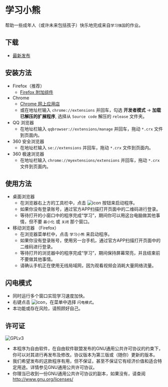 # 学习小熊
帮助一些成年人（或许未来包括孩子）快乐地完成来自`学习强国`的作业。

## 下载
* [最新发布](https://github.com/CN1984/LearningThePooh/releases)

## 安装方法
* Firefox（推荐）
  * [Firefox 附加组件](https://addons.mozilla.org/zh-CN/firefox/addon/%E5%AD%A6%E4%B9%A0%E5%B0%8F%E7%86%8A)
* Chrome
  * [Chrome 网上应用店](https://chrome.google.com/webstore/detail/idnlblbfphcnipfoonolpfgglnaeodml)
  * 或在地址栏输入 `chrome://extensions` 并回车，勾选 **开发者模式** -> **加载已解压的扩展程序**, 选择从 `Source code` 解压的 `release` 文件夹。
* QQ 浏览器
  * 在地址栏输入 `qqbrowser://extensions/manage` 并回车，拖动 `*.crx` 文件到页面内。
* 360 安全浏览器
  * 在地址栏输入 `se://extensions` 并回车，拖动 `*.crx` 文件到页面内。
* 360 极速浏览器
  * 在地址栏输入 `chrome://myextensions/extensions` 并回车，拖动 `*.crx` 文件到页面内。

## 使用方法
* 桌面浏览器
  * 在浏览器右上方的工具栏中，点击 ![icon](https://github.com/CN1984/LearningThePooh/raw/master/release/img/16.png) 按钮来启动程序。
  * 如果你没有登录账号，通过官方APP扫描打开页面中的二维码进行登录。
  * 等待打开的小窗口中的程序完成“学习”，期间你可以用这台电脑做其他事情，但不要 `最小化` 或 `关闭` 那个窗口。
* 移动浏览器 （Firefox）
  * 在浏览器菜单栏中，点击 `学习小熊` 来启动程序。
  * 如果你没有登录账号，使用另一台手机，通过官方APP扫描打开页面中的二维码进行登录。
  * 等待打开的浏览器中的程序完成“学习”，期间保持屏幕常亮，并且结束前不要做其他事情。
  * 请确认手机正在使用无线局域网，因为观看视频会消耗大量网络流量。

## 闪电模式
* 同时运行多个窗口实现学习速度加快。
* 右键点击 ![icon](https://github.com/CN1984/LearningThePooh/raw/master/release/img/16.png)，在菜单中选择 `闪电模式`。
* 本功能或存在风险，请照顾好自己。

## 许可证
![GPLv3](https://www.gnu.org/graphics/gplv3-with-text-136x68.png)
* 本程序为自由软件，在自由软件联盟发布的GNU通用公共许可协议的约束下，你可以对其进行再发布及修改。协议版本为第三版或（随你）更新的版本。
* 我们希望发布的这款程序有用，但不保证，甚至不保证它有经济价值和适合特定用途。详情参见GNU通用公共许可协议。
* 你理当已收到一份GNU通用公共许可协议的副本，如果没有，请查阅<http://www.gnu.org/licenses/>